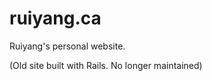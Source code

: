 ruiyang.ca
==========

Ruiyang's personal website.

(Old site built with Rails. No longer maintained)
